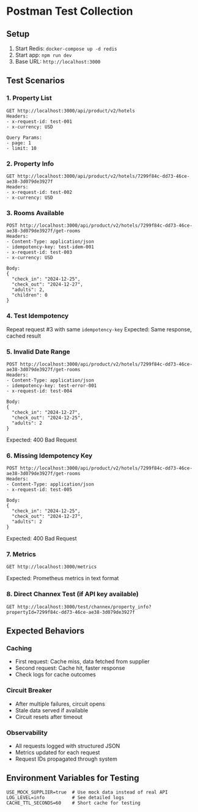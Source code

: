 # Postman Test Collection

## Setup
1. Start Redis: `docker-compose up -d redis`
2. Start app: `npm run dev`
3. Base URL: `http://localhost:3000`

## Test Scenarios

### 1. Property List
```
GET http://localhost:3000/api/product/v2/hotels
Headers:
- x-request-id: test-001
- x-currency: USD

Query Params:
- page: 1
- limit: 10
```

### 2. Property Info
```
GET http://localhost:3000/api/product/v2/hotels/7299f84c-dd73-46ce-ae38-3d079de3927f
Headers:
- x-request-id: test-002
- x-currency: USD
```

### 3. Rooms Available
```
POST http://localhost:3000/api/product/v2/hotels/7299f84c-dd73-46ce-ae38-3d079de3927f/get-rooms
Headers:
- Content-Type: application/json
- idempotency-key: test-idem-001
- x-request-id: test-003
- x-currency: USD

Body:
{
  "check_in": "2024-12-25",
  "check_out": "2024-12-27",
  "adults": 2,
  "children": 0
}
```

### 4. Test Idempotency
Repeat request #3 with same `idempotency-key`
Expected: Same response, cached result

### 5. Invalid Date Range
```
POST http://localhost:3000/api/product/v2/hotels/7299f84c-dd73-46ce-ae38-3d079de3927f/get-rooms
Headers:
- Content-Type: application/json
- idempotency-key: test-error-001
- x-request-id: test-004

Body:
{
  "check_in": "2024-12-27",
  "check_out": "2024-12-25",
  "adults": 2
}
```
Expected: 400 Bad Request

### 6. Missing Idempotency Key
```
POST http://localhost:3000/api/product/v2/hotels/7299f84c-dd73-46ce-ae38-3d079de3927f/get-rooms
Headers:
- Content-Type: application/json
- x-request-id: test-005

Body:
{
  "check_in": "2024-12-25",
  "check_out": "2024-12-27",
  "adults": 2
}
```
Expected: 400 Bad Request

### 7. Metrics
```
GET http://localhost:3000/metrics
```
Expected: Prometheus metrics in text format

### 8. Direct Channex Test (if API key available)
```
GET http://localhost:3000/test/channex/property_info?propertyId=7299f84c-dd73-46ce-ae38-3d079de3927f
```

## Expected Behaviors

### Caching
- First request: Cache miss, data fetched from supplier
- Second request: Cache hit, faster response
- Check logs for cache outcomes

### Circuit Breaker
- After multiple failures, circuit opens
- Stale data served if available
- Circuit resets after timeout

### Observability
- All requests logged with structured JSON
- Metrics updated for each request
- Request IDs propagated through system

## Environment Variables for Testing
```
USE_MOCK_SUPPLIER=true  # Use mock data instead of real API
LOG_LEVEL=info          # See detailed logs
CACHE_TTL_SECONDS=60    # Short cache for testing
```